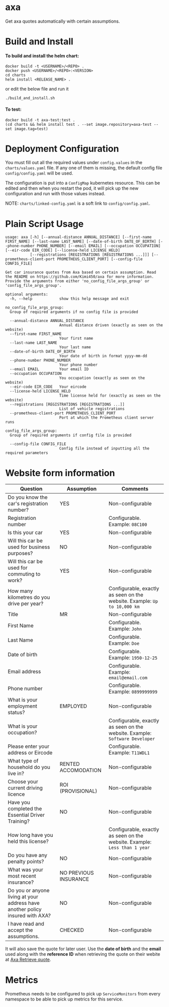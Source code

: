 # axa
Get axa quotes automatically with certain assumptions.

# Build and Install

#### To build and install the helm chart:
```
docker build -t <USERNAME>/<REPO> .
docker push <USERNAME>/<REPO>:<VERSION>
cd charts
helm install <RELEASE_NAME> .
```
or edit the below file and run it
```
./build_and_install.sh
```

#### To test:
```
docker build -t axa-test:test .
(cd charts && helm install test . --set image.repository=axa-test --set image.tag=test)
```

# Deployment Configuration
You must fill out all the required values under `config.values` in the `charts/values.yaml` file. If any one of them is missing, the default config file `config/config.yaml` will be used. 

The configuration is put into a `ConfigMap` kubernetes resource. This can be edited and then when you restart the pod, it will pick up the new configuration and run with those values instead.

NOTE: `charts/linked-config.yaml` is a soft link to `config/config.yaml`.

# Plain Script Usage
```
usage: axa [-h] [--annual-distance ANNUAL_DISTANCE] [--first-name FIRST_NAME] [--last-name LAST_NAME] [--date-of-birth DATE_OF_BIRTH] [--phone-number PHONE_NUMBER] [--email EMAIL] [--occupation OCCUPATION] [--eir-code EIR_CODE] [--license-held LICENSE_HELD]
           [--registrations [REGISTRATIONS [REGISTRATIONS ...]]] [--prometheus-client-port PROMETHEUS_CLIENT_PORT] [--config-file CONFIG_FILE]

Get car insurance quotes from Axa based on certain assumption. Read the README on https://github.com/Kimi450/axa for more information. Provide the arguments from either 'no_config_file_args_group' or 'config_file_args_group'.

optional arguments:
  -h, --help            show this help message and exit

no_config_file_args_group:
  Group of required arguments if no config file is provided

  --annual-distance ANNUAL_DISTANCE
                        Annual distance driven (exactly as seen on the website)
  --first-name FIRST_NAME
                        Your first name
  --last-name LAST_NAME
                        Your last name
  --date-of-birth DATE_OF_BIRTH
                        Your date of birth in format yyyy-mm-dd
  --phone-number PHONE_NUMBER
                        Your phone number
  --email EMAIL         Your email ID
  --occupation OCCUPATION
                        You occupation (exactly as seen on the website)
  --eir-code EIR_CODE   Your eircode
  --license-held LICENSE_HELD
                        Time license held for (exactly as seen on the website)
  --registrations [REGISTRATIONS [REGISTRATIONS ...]]
                        List of vehicle registrations
  --prometheus-client-port PROMETHEUS_CLIENT_PORT
                        Port at which the Prometheus client server runs

config_file_args_group:
  Group of required arguments if config file is provided

  --config-file CONFIG_FILE
                        Config file instead of inputting all the required parameters
```

# Website form information
|Question|Assumption|Comments|
|--|--|--|
|Do you know the car's registration number?|YES|Non-configurable|
|Registration number||Configurable. Example: `08C100`|
|Is this your car|YES|Non-configurable|
|Will this car be used for business purposes?|NO|Non-configurable|
|Will this car be used for commuting to work?|YES|Non-configurable|
|How many kilometres do you drive per year?||Configurable, exactly as seen on the website. Example: `Up to 10,000 km`|
|Title|MR|Non-configurable|
|First Name||Configurable. Example: `John`|
|Last Name||Configurable. Example: `Doe`|
|Date of birth||Configurable. Example: `1950-12-25`|
|Email address||Configurable. Example: `email@email.com`|
|Phone number||Configurable. Example: `0899999999`|
|What is your employment status?|EMPLOYED|Non-configurable|
|What is your occupation?||Configurable, exactly as seen on the website. Example: `Software Developer`|
|Please enter your address or Eircode||Configurable. Example: `T11WDL1`|
|What type of household do you live in?|RENTED ACCOMODATION|Non-configurable|
|Choose your current driving licence|ROI (PROVISIONAL)|Non-configurable|
|Have you completed the Essential Driver Training?|NO|Non-configurable|
|How long have you held this license?||Configurable, exactly as seen on the website. Example: `Less than 1 year`|
|Do you have any penalty points?|NO|Non-configurable|
|What was your most recent insurance?|NO PREVIOUS INSURANCE|Non-configurable|
|Do you or anyone living at your address have another policy insured with AXA?|NO|Non-configurable|
|I have read and accept the assumptions.|CHECKED|Non-configurable|

It will also save the quote for later user. Use the **date of birth** and the **email** used along with the **reference ID** when retrieving the quote on their webite at [Axa Retrieve quote](https://www.axa.ie/car-insurance/quote/retrieve-quote/).

# Metrics
Prometheus needs to be configured to pick up `ServiceMonitors` from every namespace to be able to pick up metrics for this service.